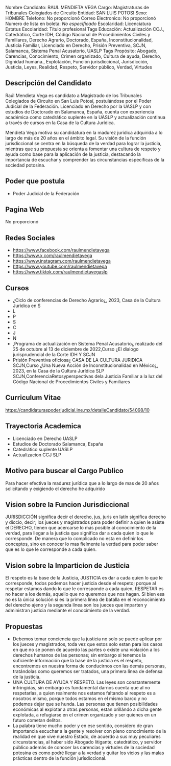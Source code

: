 Nombre Candidato: RAUL MENDIETA VEGA
Cargo: Magistraturas de Tribunales Colegiados de Circuito
Entidad: SAN LUIS POTOSI
Sexo: HOMBRE
Telefono: No proporcionó
Correo Electronico: No proporcionó
Numero de lista en boleta: *No especificado*
Escolaridad: Licenciatura
Estatus Escolaridad: Título profesional
Tags Educación: Actualización CCJ., Catedrático, Corte IDH, Código Nacional de Procedimientos Civiles y Familiares, Derecho Agrario, Doctorado, España, Inconstitucionalidad, Justicia Familiar, Licenciado en Derecho, Prisión Preventiva, SCJN, Salamanca, Sistema Penal Acusatorio, UASLP
Tags Propósito: Abogado, Carencias, Conocimiento, Crimen organizado, Cultura de ayuda, Derecho, Dignidad humana., Explotación, Función jurisdiccional, Jurisdicción, Justicia, Leyes, Realidad, Respeto, Servidor público, Verdad, Virtudes


## Descripción del Candidato 

Raúl Mendieta Vega es candidato a Magistrado de los Tribunales Colegiados de Circuito en San Luis Potosí, postulándose por el Poder Judicial de la Federación. Licenciado en Derecho por la UASLP y con estudios de Doctorado en Salamanca, España, cuenta con experiencia académica como catedrático suplente en la UASLP y actualización continua a través de cursos en la Casa de la Cultura Jurídica. 

Mendieta Vega motiva su candidatura en la madurez jurídica adquirida a lo largo de más de 20 años en el ámbito legal. Su visión de la función jurisdiccional se centra en la búsqueda de la verdad para lograr la justicia, mientras que su propuesta se orienta a fomentar una cultura de respeto y ayuda como base para la aplicación de la justicia, destacando la importancia de escuchar y comprender las circunstancias específicas de la sociedad potosina.


## Poder que postula

- Poder Judicial de la Federación


## Pagina Web

No proporcionó


## Redes Sociales

- https://www.facebook.com/raulmendietavega
- https://www.x.com/raulmendietavega
- https://www.instagram.com/raulmendietavega
- https://www.youtube.com/raulmendietavega
- https://www.tiktok.com/raulmendietavegaslp


## Cursos

- ¿Ciclo de conferencias de Derecho Agrario¿, 2023, Casa de la Cultura Jurídica en S
- L
- P
- S
- C
- J
- N
- ,Programa de actualización en Sistema Penal Acusatorio¿ realizado del 25 de octubre al 13 de diciembre de 2022,Curso ¿El dialogo jurisprudencial de la Corte IDH Y SCJN
- Prisión Preventiva oficiosa¿ CASA DE LA CULTURA JURIDICA SCJN,Curso ¿Una Nueva Acción de Inconstitucionalidad en México¿, 2023, en la Casa de la Cultura Jurídica SLP SCJN,ConferenciaRetosyperspectivas dela Justicia Familiar a la luz del Código Nacional de Procedimientos Civiles y Familiares


## Curriculum Vitae

https://candidaturaspoderjudicial.ine.mx/detalleCandidato/54098/10


## Trayectoria Academica

- Licenciado en Derecho UASLP
- Estudios de Doctorado Salamanca, España
- Catedrático suplente UASLP
- Actualizacion CCJ SLP


## Motivo para buscar el Cargo Publico

Para hacer efectiva la madurez jurídica que a lo largo de mas de 20 años solicitando y exigiendo el derecho he adquirido


## Vision sobre la Funcion Jurisdiccional

JURISDICCIÓN significa decir el derecho, jus, juris en latín significa derecho y diccio, decir; los jueces y magistrados para poder definir a quien le asiste el DERECHO, tienen que acercarse lo más posible al conocimiento de la verdad, para llegar a la justicia que significa dar a cada quien lo que le corresponde. De manera que lo complicado no esta en definir los conceptos, sino en conocer lo mas fielmente la verdad para poder saber que es lo que le corresponde a cada quien.


## Vision sobre la Imparticion de Justicia

El respeto es la base de la Justicia, JUSTICIA es dar a cada quien lo que le corresponde, todos podemos hacer justicia desde el respeto; porque al respetar estamos dando lo que le corresponde a cada quien, RESPETAR es no hacer a los demás, aquello que no queremos que nos hagan. Si bien esa no es la única solución si es la primera línea de batalla en el reconocimiento del derecho ajeno y la segunda línea son los jueces que imparten y administran justicia mediante el conocimiento de la verdad.


## Propuestas

- Debemos tomar conciencia que la justicia no solo se puede aplicar por los jueces y magistrados, toda vez que estos solo estan para los casos en que no se ponen de acuerdo las partes o existe una violación a los derechos humanos de las personas; sin embargo si tenemos la suficiente información que la base de la justicia es el respeto, encontremos en nuestra forma de conducirnos con las demás personas, tratándolas como queremos ser tratados, una primera línea de defensa de la justicia.
- UNA CULTURA DE AYUDA Y RESPETO. Las leyes son constantemente infringidas, sin embargo es fundamental darnos cuenta que al no respetarlas, a quien realmente nos estamos faltando al respeto es a nosotros mismo, porque todos estamos en el mismo barco y no podemos dejar que se hunda. Las personas que tienen posibilidades económicas al explotar a otras personas, estan orillándo a dicha gente explotada, a refugiarse en el crimen organizado y ser quienes en un futuro cometan delitos.
- La palabra tiene mucho poder y en ese sentido, considero de gran importancia escuchar a la gente y resolver con pleno conocimiento de la realidad en que vive nuestro Estado, de acuerdo a sus muy peculiares circunstancias, al haber sido Abogado litigante, catedrático, y servidor público además de conocer las carencias y virtudes de la sociedad potosina es como podré llegar a la verdad y quitar los vicios y las malas prácticas dentro de la función jurísdiccional.

